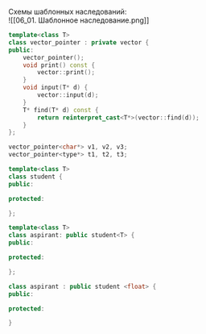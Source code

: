 Схемы шаблонных наследований:  
![[06_01. Шаблонное наследование.png]]  
```cpp
template<class T>
class vector_pointer : private vector {
public:
	vector_pointer();
	void print() const {
		vector::print();
	}
	void input(T* d) {
		vector::input(d);
	}
	T* find(T* d) const {
		return reinterpret_cast<T*>(vector::find(d));
	}
};

vector_pointer<char*> v1, v2, v3;
vector_pointer<type*> t1, t2, t3;
```
  
```cpp
template<class T>
class student {
public:

protected:

};

template<class T>
class aspirant: public student<T> {
public:

protected:

};

class aspirant : public student <float> {
public:

protected:

}
```